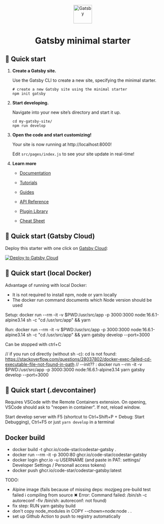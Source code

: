 <p align="center">
  <a href="https://www.gatsbyjs.com/?utm_source=starter&utm_medium=readme&utm_campaign=minimal-starter">
    <img alt="Gatsby" src="https://www.gatsbyjs.com/Gatsby-Monogram.svg" width="60" />
  </a>
</p>
<h1 align="center">
  Gatsby minimal starter
</h1>

## 🚀 Quick start

1.  **Create a Gatsby site.**

    Use the Gatsby CLI to create a new site, specifying the minimal starter.

    ```shell
    # create a new Gatsby site using the minimal starter
    npm init gatsby
    ```

2.  **Start developing.**

    Navigate into your new site’s directory and start it up.

    ```shell
    cd my-gatsby-site/
    npm run develop
    ```

3.  **Open the code and start customizing!**

    Your site is now running at http://localhost:8000!

    Edit `src/pages/index.js` to see your site update in real-time!

4.  **Learn more**

    - [Documentation](https://www.gatsbyjs.com/docs/?utm_source=starter&utm_medium=readme&utm_campaign=minimal-starter)

    - [Tutorials](https://www.gatsbyjs.com/tutorial/?utm_source=starter&utm_medium=readme&utm_campaign=minimal-starter)

    - [Guides](https://www.gatsbyjs.com/tutorial/?utm_source=starter&utm_medium=readme&utm_campaign=minimal-starter)

    - [API Reference](https://www.gatsbyjs.com/docs/api-reference/?utm_source=starter&utm_medium=readme&utm_campaign=minimal-starter)

    - [Plugin Library](https://www.gatsbyjs.com/plugins?utm_source=starter&utm_medium=readme&utm_campaign=minimal-starter)

    - [Cheat Sheet](https://www.gatsbyjs.com/docs/cheat-sheet/?utm_source=starter&utm_medium=readme&utm_campaign=minimal-starter)

## 🚀 Quick start (Gatsby Cloud)

Deploy this starter with one click on [Gatsby Cloud](https://www.gatsbyjs.com/cloud/):

[<img src="https://www.gatsbyjs.com/deploynow.svg" alt="Deploy to Gatsby Cloud">](https://www.gatsbyjs.com/dashboard/deploynow?url=https://github.com/gatsbyjs/gatsby-starter-minimal)

## 🚀 Quick start (local Docker)

Advantage of running with local Docker:

- It is not required to install npm, node or yarn locally
- The docker run command documents which Node version should be used

Setup:
docker run --rm -it -v $PWD:/usr/src/app -p 3000:3000 node:16.6.1-alpine3.14 sh -c "cd /usr/src/app" && yarn

Run: 
docker run --rm -it -v $PWD:/usr/src/app -p 3000:3000 node:16.6.1-alpine3.14 sh -c "cd /usr/src/app" && yarn gatsby develop --port=3000

Can be stopped with ctrl+C

// if you run cd directly (without sh -c): cd is not found: https://stackoverflow.com/questions/28037802/docker-exec-failed-cd-executable-file-not-found-in-path
// --init?? : docker run --rm -it -v $PWD:/usr/src/app -p 3000:3000 node:16.6.1-alpine3.14 yarn gatsby develop --port=3000

## 🚀 Quick start (.devcontainer)

Requires VSCode with the Remote Containers extension. On opening, VSCode should ask to "reopen in container". If not, reload window.

Start develop server with F5 (shortcut to Ctrl+Shift+P + Debug: Start Debugging), Ctrl+F5 or just `yarn develop` in a terminal

## Docker build

- docker build -t ghcr.io/code-star/codestar-gatsby .
- docker run --rm -it -p 3000:80 ghcr.io/code-star/codestar-gatsby
- docker login ghcr.io -u USERNAME (and paste in PAT: settings/ Developer Settings / Personall access tokens)
- docker push ghcr.io/code-star/codestar-gatsby:latest

TODO: 
- Alpine image (fails because of missing deps: mozjpeg pre-build test failed
  ℹ compiling from source
  ✖ Error: Command failed: /bin/sh -c autoreconf -fiv
/bin/sh: autoreconf: not found)
- fix step: RUN yarn gatsby build
- don't copy node_modules in COPY --chown=node:node . .
- set up Github Action to push to registry automatically

